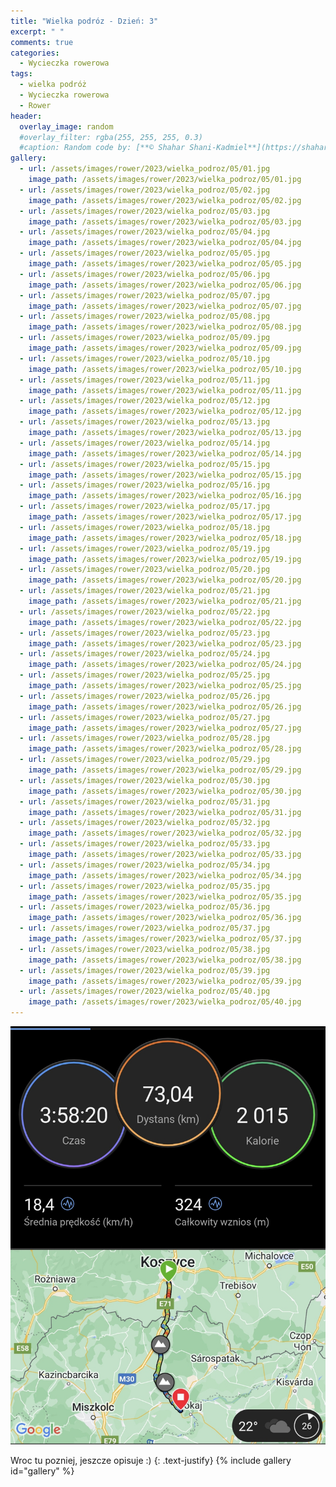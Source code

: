 ```yaml
---
title: "Wielka podróz - Dzień: 3"
excerpt: " "
comments: true
categories:
  - Wycieczka rowerowa
tags:
  - wielka podróż
  - Wycieczka rowerowa
  - Rower
header:
  overlay_image: random
  #overlay_filter: rgba(255, 255, 255, 0.3)
  #caption: Random code by: [**© Shahar Shani-Kadmiel**](https://shaharkadmiel.github.io)"
gallery:
  - url: /assets/images/rower/2023/wielka_podroz/05/01.jpg
    image_path: /assets/images/rower/2023/wielka_podroz/05/01.jpg
  - url: /assets/images/rower/2023/wielka_podroz/05/02.jpg
    image_path: /assets/images/rower/2023/wielka_podroz/05/02.jpg
  - url: /assets/images/rower/2023/wielka_podroz/05/03.jpg
    image_path: /assets/images/rower/2023/wielka_podroz/05/03.jpg
  - url: /assets/images/rower/2023/wielka_podroz/05/04.jpg
    image_path: /assets/images/rower/2023/wielka_podroz/05/04.jpg
  - url: /assets/images/rower/2023/wielka_podroz/05/05.jpg
    image_path: /assets/images/rower/2023/wielka_podroz/05/05.jpg
  - url: /assets/images/rower/2023/wielka_podroz/05/06.jpg
    image_path: /assets/images/rower/2023/wielka_podroz/05/06.jpg
  - url: /assets/images/rower/2023/wielka_podroz/05/07.jpg
    image_path: /assets/images/rower/2023/wielka_podroz/05/07.jpg
  - url: /assets/images/rower/2023/wielka_podroz/05/08.jpg
    image_path: /assets/images/rower/2023/wielka_podroz/05/08.jpg
  - url: /assets/images/rower/2023/wielka_podroz/05/09.jpg
    image_path: /assets/images/rower/2023/wielka_podroz/05/09.jpg
  - url: /assets/images/rower/2023/wielka_podroz/05/10.jpg
    image_path: /assets/images/rower/2023/wielka_podroz/05/10.jpg
  - url: /assets/images/rower/2023/wielka_podroz/05/11.jpg
    image_path: /assets/images/rower/2023/wielka_podroz/05/11.jpg
  - url: /assets/images/rower/2023/wielka_podroz/05/12.jpg
    image_path: /assets/images/rower/2023/wielka_podroz/05/12.jpg
  - url: /assets/images/rower/2023/wielka_podroz/05/13.jpg
    image_path: /assets/images/rower/2023/wielka_podroz/05/13.jpg
  - url: /assets/images/rower/2023/wielka_podroz/05/14.jpg
    image_path: /assets/images/rower/2023/wielka_podroz/05/14.jpg
  - url: /assets/images/rower/2023/wielka_podroz/05/15.jpg
    image_path: /assets/images/rower/2023/wielka_podroz/05/15.jpg
  - url: /assets/images/rower/2023/wielka_podroz/05/16.jpg
    image_path: /assets/images/rower/2023/wielka_podroz/05/16.jpg
  - url: /assets/images/rower/2023/wielka_podroz/05/17.jpg
    image_path: /assets/images/rower/2023/wielka_podroz/05/17.jpg
  - url: /assets/images/rower/2023/wielka_podroz/05/18.jpg
    image_path: /assets/images/rower/2023/wielka_podroz/05/18.jpg
  - url: /assets/images/rower/2023/wielka_podroz/05/19.jpg
    image_path: /assets/images/rower/2023/wielka_podroz/05/19.jpg
  - url: /assets/images/rower/2023/wielka_podroz/05/20.jpg
    image_path: /assets/images/rower/2023/wielka_podroz/05/20.jpg
  - url: /assets/images/rower/2023/wielka_podroz/05/21.jpg
    image_path: /assets/images/rower/2023/wielka_podroz/05/21.jpg
  - url: /assets/images/rower/2023/wielka_podroz/05/22.jpg
    image_path: /assets/images/rower/2023/wielka_podroz/05/22.jpg
  - url: /assets/images/rower/2023/wielka_podroz/05/23.jpg
    image_path: /assets/images/rower/2023/wielka_podroz/05/23.jpg
  - url: /assets/images/rower/2023/wielka_podroz/05/24.jpg
    image_path: /assets/images/rower/2023/wielka_podroz/05/24.jpg
  - url: /assets/images/rower/2023/wielka_podroz/05/25.jpg
    image_path: /assets/images/rower/2023/wielka_podroz/05/25.jpg
  - url: /assets/images/rower/2023/wielka_podroz/05/26.jpg
    image_path: /assets/images/rower/2023/wielka_podroz/05/26.jpg
  - url: /assets/images/rower/2023/wielka_podroz/05/27.jpg
    image_path: /assets/images/rower/2023/wielka_podroz/05/27.jpg
  - url: /assets/images/rower/2023/wielka_podroz/05/28.jpg
    image_path: /assets/images/rower/2023/wielka_podroz/05/28.jpg
  - url: /assets/images/rower/2023/wielka_podroz/05/29.jpg
    image_path: /assets/images/rower/2023/wielka_podroz/05/29.jpg
  - url: /assets/images/rower/2023/wielka_podroz/05/30.jpg
    image_path: /assets/images/rower/2023/wielka_podroz/05/30.jpg
  - url: /assets/images/rower/2023/wielka_podroz/05/31.jpg
    image_path: /assets/images/rower/2023/wielka_podroz/05/31.jpg
  - url: /assets/images/rower/2023/wielka_podroz/05/32.jpg
    image_path: /assets/images/rower/2023/wielka_podroz/05/32.jpg
  - url: /assets/images/rower/2023/wielka_podroz/05/33.jpg
    image_path: /assets/images/rower/2023/wielka_podroz/05/33.jpg
  - url: /assets/images/rower/2023/wielka_podroz/05/34.jpg
    image_path: /assets/images/rower/2023/wielka_podroz/05/34.jpg
  - url: /assets/images/rower/2023/wielka_podroz/05/35.jpg
    image_path: /assets/images/rower/2023/wielka_podroz/05/35.jpg
  - url: /assets/images/rower/2023/wielka_podroz/05/36.jpg
    image_path: /assets/images/rower/2023/wielka_podroz/05/36.jpg
  - url: /assets/images/rower/2023/wielka_podroz/05/37.jpg
    image_path: /assets/images/rower/2023/wielka_podroz/05/37.jpg
  - url: /assets/images/rower/2023/wielka_podroz/05/38.jpg
    image_path: /assets/images/rower/2023/wielka_podroz/05/38.jpg
  - url: /assets/images/rower/2023/wielka_podroz/05/39.jpg
    image_path: /assets/images/rower/2023/wielka_podroz/05/39.jpg
  - url: /assets/images/rower/2023/wielka_podroz/05/40.jpg
    image_path: /assets/images/rower/2023/wielka_podroz/05/40.jpg
---
```

![mapka](/assets/images/rower/2023/wielka_podroz/05/mapka.png)

Wroc tu pozniej, jeszcze opisuje :)
{: .text-justify}
{% include gallery id="gallery" %}
